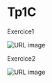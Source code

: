 # Tp1C

Exercice1

![URL image](https://github.com/fe045001-netizen/Tp1C-/blob/a40956f04bfc21cb016e46310428f4a8641a46db/exercice1.png)


Exercice2

![URL image](https://github.com/fe045001-netizen/Tp1C-/blob/ec0cf4aca8bb9f638aa12426ca8c7cf96d9b2de6/Exercice2.png)
